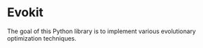 # Evokit

The goal of this Python library is to implement various evolutionary optimization techniques.
